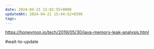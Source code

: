 ```yaml
---
date: 2024-04-21 15:02:55+0000
updatedAt: 2024-04-21 15:44:52+8390
tags: 
---
```

https://honeymon.io/tech/2019/05/30/java-memory-leak-analysis.html

#wait-to-update 